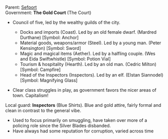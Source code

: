 Parent: [Sefport](Sefport.md)  
Government: **The Gold Court** (The Court)

- Council of five, led by the wealthy guilds of the city.
    
    - Docks and imports (Coast). Led by an old female dwarf. (Mardred Durthane) [Symbol: Anchor]
    - Material goods, weapons/armor (Steel). Led by a young man. (Peter Kensington) [Symbol: Sword]
    - Magic and magical items (Aether). Led by a halfling couple. (Wes and Eida Swiftwhistle) [Symbol: Potion Vial]
    - Tourism & hospitality (Hearth). Led by an old man. (Cedric Milton) [Symbol: Campfire]
    - Head of the Inspectors (Inspectors). Led by an elf. (Elstan Siannodel) [Symbol: Magnifying Glass]
- Clear class struggles in play, as government favors the nicer areas of town. Capitalism!

Local guard: **Inspectors** (Blue Shirts). Blue and gold attire, fairly formal and clean in contrast to the general vibe.

- Used to focus primarily on smuggling, have taken over more of a policing role since the Silver Blades disbanded.
- Have always had some reputation for corruption, varied across time